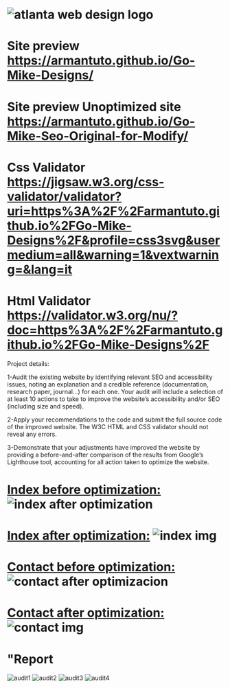 # ![atlanta web design logo](https://github.com/armantuto/Go-Mike-Designs/assets/120113174/3b1b535a-703b-4853-9988-9155bec8b302)

# Site preview https://armantuto.github.io/Go-Mike-Designs/
# Site preview Unoptimized site https://armantuto.github.io/Go-Mike-Seo-Original-for-Modify/
# Css Validator https://jigsaw.w3.org/css-validator/validator?uri=https%3A%2F%2Farmantuto.github.io%2FGo-Mike-Designs%2F&profile=css3svg&usermedium=all&warning=1&vextwarning=&lang=it
# Html Validator https://validator.w3.org/nu/?doc=https%3A%2F%2Farmantuto.github.io%2FGo-Mike-Designs%2F

Project details:

1-Audit the existing website by identifying relevant SEO and accessibility issues, noting an explanation and a credible reference (documentation, research paper, journal…) for each one. Your audit will include a selection of at least 10 actions to take to improve the website’s accessibility and/or SEO (including size and speed).

2-Apply your recommendations to the code and submit the full source code of the improved website. The W3C HTML and CSS validator should not reveal any errors. 

3-Demonstrate that your adjustments have improved the website by providing a before-and-after comparison of the results from Google’s Lighthouse tool, accounting for all action taken to optimize the website.

# <a href="https://user-images.githubusercontent.com/120113174/273803933-91fb6f19-ac50-416d-b160-6efda9a55831.png">Index before optimization:</a> ![index after optimization](https://github.com/armantuto/Go-Mike-Designs/assets/120113174/4329a161-df19-44b4-bef8-907c4f6ab8f1)

#  <a href="https://user-images.githubusercontent.com/120113174/273804406-06f14c30-1eff-4032-b4e2-ba80383a5edf.png">Index after optimization:</a>    ![index img](https://github.com/armantuto/Go-Mike-Designs/assets/120113174/ac8ce1e0-c2b5-4ce9-aff4-6c81488aa9e3)

# <a href="https://user-images.githubusercontent.com/120113174/273804471-dca0662d-c741-4794-bd79-205dceb6e89a.png">Contact before optimization:</a> ![contact after optimizacion](https://github.com/armantuto/Go-Mike-Designs/assets/120113174/0e7f6b6b-3eed-40ec-aed8-4812bd1e0876)

# <a href="https://user-images.githubusercontent.com/120113174/273804544-73608832-dc7f-4e5f-8441-3062359b01fc.png">Contact after optimization:</a> ![contact img](https://github.com/armantuto/Go-Mike-Designs/assets/120113174/d392fbb3-1890-40d6-aae9-1570c2b6cb46)

# "Report

![audit1](https://github.com/armantuto/Go-Mike-Designs/assets/120113174/3fe9d74e-8214-4950-bd84-be7d7c32438c) 
![audit2](https://github.com/armantuto/Go-Mike-Designs/assets/120113174/71d78cbe-2f0c-48d2-875e-6d71ad7ef4df)
![audit3](https://github.com/armantuto/Go-Mike-Designs/assets/120113174/85ac125c-33bc-4137-a9cd-d20cf52ff849)
![audit4](https://github.com/armantuto/Go-Mike-Designs/assets/120113174/b6246390-14df-44b3-ad86-ea589b0d4a17)








